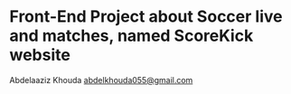 # Front-End Project about Soccer live and matches, named ScoreKick website
Abdelaaziz Khouda <abdelkhouda055@gmail.com>
